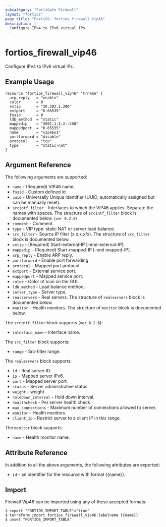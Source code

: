 ```yaml
---
subcategory: "FortiGate Firewall"
layout: "fortios"
page_title: "FortiOS: fortios_firewall_vip46"
description: |-
  Configure IPv4 to IPv6 virtual IPs.
---
```


# fortios_firewall_vip46
Configure IPv4 to IPv6 virtual IPs.

## Example Usage

```hcl
resource "fortios_firewall_vip46" "trname" {
  arp_reply   = "enable"
  color       = 0
  extip       = "10.202.1.200"
  extport     = "0-65535"
  fosid       = 0
  ldb_method  = "static"
  mappedip    = "2001:1:1:2::200"
  mappedport  = "0-65535"
  name        = "vip46s1"
  portforward = "disable"
  protocol    = "tcp"
  type        = "static-nat"
}
```

## Argument Reference

The following arguments are supported:

* `name` - (Required) VIP46 name.
* `fosid` - Custom defined id.
* `uuid` - Universally Unique Identifier (UUID; automatically assigned but can be manually reset).
* `srcintf_filter` - Interfaces to which the VIP46 applies. Separate the names with spaces. The structure of `srcintf_filter` block is documented below. (`ver 6.2.6`)
* `comment` - Comment.
* `type` - VIP type: static NAT or server load balance.
* `src_filter` - Source IP filter (x.x.x.x/x). The structure of `src_filter` block is documented below.
* `extip` - (Required) Start-external-IP [-end-external-IP].
* `mappedip` - (Required) Start-mapped-IP [-end mapped-IP].
* `arp_reply` - Enable ARP reply.
* `portforward` - Enable port forwarding.
* `protocol` - Mapped port protocol.
* `extport` - External service port.
* `mappedport` - Mapped service port.
* `color` - Color of icon on the GUI.
* `ldb_method` - Load balance method.
* `server_type` - Server type.
* `realservers` - Real servers. The structure of `realservers` block is documented below.
* `monitor` - Health monitors. The structure of `monitor` block is documented below.

The `srcintf_filter` block supports (`ver 6.2.6`):

* `interface_name` - Interface name.

The `src_filter` block supports:

* `range` - Src-filter range.

The `realservers` block supports:

* `id` - Real server ID.
* `ip` - Mapped server IPv6.
* `port` - Mapped server port.
* `status` - Server administrative status.
* `weight` - weight
* `holddown_interval` - Hold down interval.
* `healthcheck` - Per server health check.
* `max_connections` - Maximum number of connections allowed to server.
* `monitor` - Health monitors.
* `client_ip` - Restrict server to a client IP in this range.

The `monitor` block supports:

* `name` - Health monitor name.


## Attribute Reference

In addition to all the above arguments, the following attributes are exported:
* `id` - an identifier for the resource with format {{name}}.

## Import

Firewall Vip46 can be imported using any of these accepted formats:
```
$ export "FORTIOS_IMPORT_TABLE"="true"
$ terraform import fortios_firewall_vip46.labelname {{name}}
$ unset "FORTIOS_IMPORT_TABLE"
```
